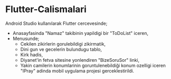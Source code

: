 # Flutter-Calismalari
Android Studio kullanılarak Flutter cercevesinde; <br>
- Anasayfasinda "Namaz" takibinin yapildigi bir "ToDoList" iceren, <br>
- Menusunde; <br>
    - Cekilen zikirlerin gorulebildigi zikirmatik, 
    - Dini gun ve gecelerin bulundugu tablo,
    - Kirk hadis,
    - Diyanet'in fetva sitesine yonlendiren "BizeSoruSor" linki,
    - Yakin camilerin konumlarinin goruntulenebildiği konum ozelligi 
iceren "IPray" adinda mobil uygulama projesi gerceklestirildi.
